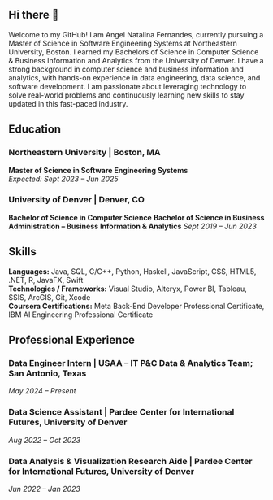 ## Hi there 👋

Welcome to my GitHub! I am Angel Natalina Fernandes, currently pursuing a Master of Science in Software Engineering Systems at Northeastern University, Boston. I earned my Bachelors of Science in Computer Science & Business Information and Analytics from the University of Denver. I have a strong background in computer science and business information and analytics, with hands-on experience in data engineering, data science, and software development. I am passionate about leveraging technology to solve real-world problems and continuously learning new skills to stay updated in this fast-paced industry.

## Education

### Northeastern University | Boston, MA
**Master of Science in Software Engineering Systems**  
*Expected: Sept 2023 – Jun 2025*  

### University of Denver | Denver, CO
**Bachelor of Science in Computer Science**
**Bachelor of Science in Business Administration – Business Information & Analytics**
*Sept 2019 – Jun 2023*  

## Skills

**Languages:** Java, SQL, C/C++, Python, Haskell, JavaScript, CSS, HTML5, .NET, R, JavaFX, Swift  
**Technologies / Frameworks:** Visual Studio, Alteryx, Power BI, Tableau, SSIS, ArcGIS, Git, Xcode  
**Coursera Certifications:** Meta Back-End Developer Professional Certificate, IBM AI Engineering Professional Certificate  

## Professional Experience

### Data Engineer Intern | USAA – IT P&C Data & Analytics Team; San Antonio, Texas
*May 2024 – Present*

### Data Science Assistant | Pardee Center for International Futures, University of Denver
*Aug 2022 – Oct 2023*

### Data Analysis & Visualization Research Aide | Pardee Center for International Futures, University of Denver
*Jun 2022 – Jan 2023*
<!--
**angferna/angferna** is a ✨ _special_ ✨ repository because its `README.md` (this file) appears on your GitHub profile.

Here are some ideas to get you started:

- 🔭 I’m currently working as a Data Engineer Intern for USAA
- 🌱 I’m currently learning Cloud Computing & AI Modelling
- 📫 How to reach me: linkedin.com/in/angel-n-fernandes
- 😄 Pronouns: She / Her / Hers
- ⚡ Fun fact: I was raised in Kuwait
-->
